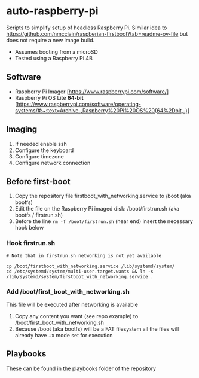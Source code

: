 # auto-raspberry-pi
Scripts to simplify setup of headless Raspberry Pi. Similar idea to https://github.com/nmcclain/raspberian-firstboot?tab=readme-ov-file but does not require a new image build.

* Assumes booting from a microSD
* Tested using a Raspberry Pi 4B

## Software

* Raspberry Pi Imager [https://www.raspberrypi.com/software/]
* Raspberry Pi OS Lite **64-bit** [https://www.raspberrypi.com/software/operating-systems/#:~:text=Archive-,Raspberry%20Pi%20OS%20(64%2Dbit,-)]

## Imaging

1. If needed enable ssh
1. Configure the keyboard
1. Configure timezone
1. Configure network connection

## Before first-boot

1. Copy the repository file firstboot_with_networking.service to /boot (aka bootfs)
1. Edit the file on the Raspberry Pi imaged disk: /boot/firstrun.sh (aka bootfs / firstrun.sh)
1. Before the line `rm -f /boot/firstrun.sh` (near end) insert the necessary hook below

### Hook firstrun.sh

```shell
# Note that in firstrun.sh networking is not yet available

cp /boot/firstboot_with_networking.service /lib/systemd/system/
cd /etc/systemd/system/multi-user.target.wants && ln -s /lib/systemd/system/firstboot_with_networking.service .
```

### Add /boot/first_boot_with_networking.sh

This file will be executed after networking is available

1. Copy any content you want (see repo example) to /boot/first_boot_with_networking.sh
1. Because /boot (aka bootfs) will be a FAT filesystem all the files will already have +x mode set for execution

## Playbooks

These can be found in the playbooks folder of the repository
